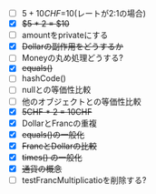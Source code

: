 - [ ] $5 + 10CHF =$10(レートが2:1の場合)
- [x] ~~$5 * 2 = $10~~
- [ ] amountをprivateにする
- [x] ~~Dollarの副作用をどうするか~~
- [ ] Moneyの丸め処理どうする?
- [x] ~~equals()~~
- [ ] hashCode()
- [ ] nullとの等価性比較
- [ ] 他のオブジェクトとの等価性比較
- [x] ~~5CHF * 2 = 10CHF~~
- [x] DollarとFrancの重複
- [x] ~~equals()の一般化~~
- [x] ~~FrancとDollarの比較~~
- [x] ~~times() の一般化~~
- [x] ~~通貨の概念~~
- [ ] testFrancMultiplicatioを削除する?
